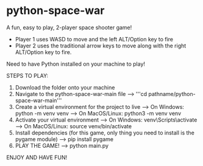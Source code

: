 # python-space-war

A fun, easy to play, 2-player space shooter game! 
- Player 1 uses WASD to move and the left ALT/Option key to fire
- Player 2 uses the traditional arrow keys to move along with the right ALT/Option key to fire.

Need to have Python installed on your machine to play!

STEPS TO PLAY:
1. Download the folder onto your machine
2. Navigate to the python-space-war-main file 
  --> '''cd pathname/python-space-war-main'''
3. Create a virtual environment for the project to live 
  --> On Windows: python -m venv venv
  --> On MacOS/Linux: python3 -m venv venv
5. Activate your virtual environment
  --> On Windows: venv\Scripts\activate
  --> On MacOS/Linux: source venv/bin/activate
6. Install dependencies (for this game, only thing you need to install is the pygame module)
  --> pip install pygame
7. PLAY THE GAME!
  --> python main.py

ENJOY AND HAVE FUN!
